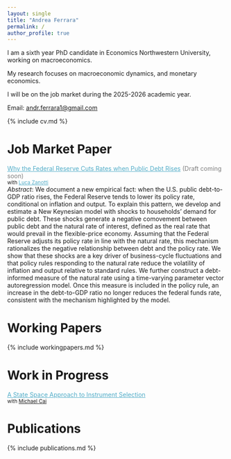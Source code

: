 ```yaml
---
layout: single
title: "Andrea Ferrara"
permalink: /
author_profile: true
---
```


I am a sixth year PhD candidate in Economics Northwestern University, working on macroeconomics.  

My research focuses on macroeconomic dynamics, and monetary economics.

I will be on the job market during the 2025-2026 academic year.

Email: andr.ferrara1@gmail.com

{% include cv.md %}

# Job Market Paper
<span class="archive__item-title" style="color:#52ADC8; text-decoration:underline;">Why the Federal Reserve Cuts Rates when Public Debt Rises</span> <span style="color:gray;">(Draft coming soon)</span><br>
<small>with <span class="archive__item-title" style="color:#52ADC8; text-decoration:underline;">Luca Zanotti</span></small>   
*Abstract*: We document a new empirical fact: when the U.S. public debt-to-GDP ratio rises, the Federal Reserve tends to lower its policy rate, conditional on inflation and output. To explain this pattern, we develop and estimate a New Keynesian model with shocks to households’ demand for public debt. These shocks generate a negative comovement between public debt and the natural rate of interest, defined as the real rate that would prevail in the flexible-price economy. Assuming that the Federal Reserve adjusts its policy rate in line with the natural rate, this mechanism rationalizes the negative relationship between debt and the policy rate. We show that these shocks are a key driver of business-cycle fluctuations and that policy rules responding to the natural rate reduce the volatility of inflation and output relative to standard rules. We further construct a debt-informed measure of the natural rate using a time-varying parameter vector autoregression model. Once this measure is included in the policy rule, an increase in the debt-to-GDP ratio no longer reduces the federal funds rate, consistent with the mechanism highlighted by the model.    

# Working Papers
{% include workingpapers.md %}  

# Work in Progress
<span class="archive__item-title" style="color:#52ADC8; text-decoration:underline;">A State Space Approach to Instrument Selection</span> <span style="color:gray;">
</span><br>
<small>with [Michael Cai](https://www.michaelcai.com)</small>

# Publications
{% include publications.md %}
